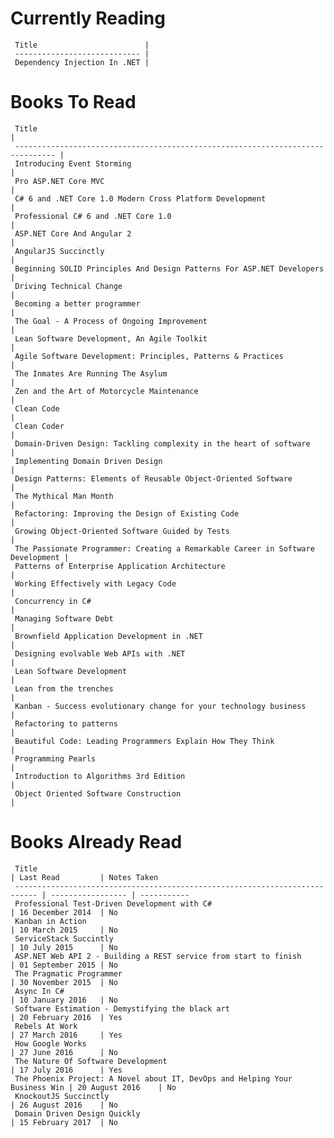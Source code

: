 Currently Reading
=================
     Title                        | 
     ---------------------------- |  
     Dependency Injection In .NET | 
Books To Read
=============
     Title                                                                           | 
     ------------------------------------------------------------------------------- |  
     Introducing Event Storming                                                      | 
     Pro ASP.NET Core MVC                                                            | 
     C# 6 and .NET Core 1.0 Modern Cross Platform Development                        | 
     Professional C# 6 and .NET Core 1.0                                             | 
     ASP.NET Core And Angular 2                                                      | 
     AngularJS Succinctly                                                            | 
     Beginning SOLID Principles And Design Patterns For ASP.NET Developers           | 
     Driving Technical Change                                                        | 
     Becoming a better programmer                                                    | 
     The Goal - A Process of Ongoing Improvement                                     | 
     Lean Software Development, An Agile Toolkit                                     | 
     Agile Software Development: Principles, Patterns & Practices                    | 
     The Inmates Are Running The Asylum                                              | 
     Zen and the Art of Motorcycle Maintenance                                       | 
     Clean Code                                                                      | 
     Clean Coder                                                                     | 
     Domain-Driven Design: Tackling complexity in the heart of software              | 
     Implementing Domain Driven Design                                               | 
     Design Patterns: Elements of Reusable Object-Oriented Software                  | 
     The Mythical Man Month                                                          | 
     Refactoring: Improving the Design of Existing Code                              | 
     Growing Object-Oriented Software Guided by Tests                                | 
     The Passionate Programmer: Creating a Remarkable Career in Software Development | 
     Patterns of Enterprise Application Architecture                                 | 
     Working Effectively with Legacy Code                                            | 
     Concurrency in C#                                                               | 
     Managing Software Debt                                                          | 
     Brownfield Application Development in .NET                                      | 
     Designing evolvable Web APIs with .NET                                          | 
     Lean Software Development                                                       | 
     Lean from the trenches                                                          | 
     Kanban - Success evolutionary change for your technology business               | 
     Refactoring to patterns                                                         | 
     Beautiful Code: Leading Programmers Explain How They Think                      | 
     Programming Pearls                                                              | 
     Introduction to Algorithms 3rd Edition                                          | 
     Object Oriented Software Construction                                           | 

Books Already Read
==================
     Title                                                                       | Last Read         | Notes Taken
     --------------------------------------------------------------------------- | ----------------- | ----------- 
     Professional Test-Driven Development with C#                                | 16 December 2014  | No         
     Kanban in Action                                                            | 10 March 2015     | No         
     ServiceStack Succintly                                                      | 10 July 2015      | No         
     ASP.NET Web API 2 - Building a REST service from start to finish            | 01 September 2015 | No         
     The Pragmatic Programmer                                                    | 30 November 2015  | No         
     Async In C#                                                                 | 10 January 2016   | No         
     Software Estimation - Demystifying the black art                            | 20 February 2016  | Yes        
     Rebels At Work                                                              | 27 March 2016     | Yes        
     How Google Works                                                            | 27 June 2016      | No         
     The Nature Of Software Development                                          | 17 July 2016      | Yes        
     The Phoenix Project: A Novel about IT, DevOps and Helping Your Business Win | 20 August 2016    | No         
     KnockoutJS Succinctly                                                       | 26 August 2016    | No         
     Domain Driven Design Quickly                                                | 15 February 2017  | No         
